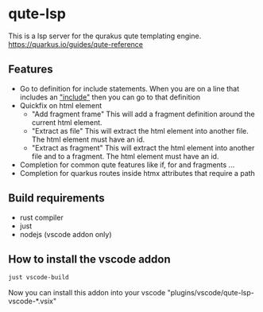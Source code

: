 # qute-lsp

This is a lsp server for the qurakus qute templating engine. https://quarkus.io/guides/qute-reference

## Features
 - Go to definition for include statements. When you are on a line that includes an ["include"](https://quarkus.io/guides/qute-reference#include_helper) then you can go to that definition
 - Quickfix on html element
   - "Add fragment frame" This will add a fragment definition around the current html element.
   - "Extract as file" This will extract the html element into another file. The html element must have an id.
   - "Extract as fragment" This will extract the html element into another file and to a fragment. The html element must have an id.
 - Completion for common qute features like if, for and fragments ...
 - Completion for quarkus routes inside htmx attributes that require a path

 ## Build requirements
 - rust compiler
 - just
 - nodejs (vscode addon only)

 ## How to install the vscode addon
 ``` bash
 just vscode-build
 ```
 Now you can install this addon into your vscode "plugins/vscode/qute-lsp-vscode-*.vsix"
